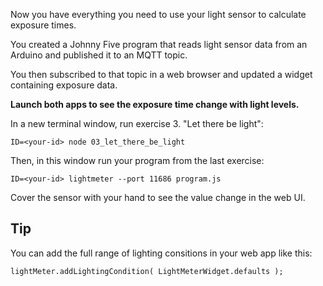 Now you have everything you need to use your light sensor to calculate exposure times.

You created a Johnny Five program that reads light sensor data from an Arduino and published it to an MQTT topic.

You then subscribed to that topic in a web browser and updated a widget containing exposure data.

__Launch both apps to see the exposure time change with light levels.__

In a new terminal window, run exercise 3. "Let there be light":

    ID=<your-id> node 03_let_there_be_light

Then, in this window run your program from the last exercise:

    ID=<your-id> lightmeter --port 11686 program.js

Cover the sensor with your hand to see the value change in the web UI.

## Tip

You can add the full range of lighting consitions in your web app like this:

    lightMeter.addLightingCondition( LightMeterWidget.defaults );
